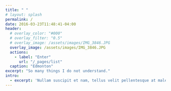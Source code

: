 ```yaml
---
title: " "
# layout: splash
permalink: /
date: 2016-03-23T11:48:41-04:00
header:
  # overlay_color: "#000"
  # overlay_filter: "0.5"
  # overlay_image: /assets/images/IMG_3846.JPG
  overlay_image: /assets/images/IMG_3846.JPG
  actions:
    - label: "Enter"
      url: "/_pages/list"
  caption: "Edmonton"
excerpt: "So many things I do not understand."
intro: 
  - excerpt: 'Nullam suscipit et nam, tellus velit pellentesque at malesuada, enim eaque. Quis nulla, netus tempor in diam gravida tincidunt, *proin faucibus* voluptate felis id sollicitudin. Centered with `type="center"`'
---
```


<!-- 在页面内容中直接插入 Gitalk 评论容器和初始化代码 -->
<div id="gitalk-container"></div>
<script type="text/javascript">
  window.onload = function() {
    var gitalk = new Gitalk({
      clientID: 'Ov23livLCw69zvvmm6ZD',
      clientSecret: '575ec7359cdcc9fa81ea3addd623f85f4c468737',
      repo: 'comments',
      owner: 'steakdream',
      admin: ['steakdream'],
      id: window.location.pathname,
      distractionFreeMode: false
    });
    gitalk.render('gitalk-container');
  }
</script>
